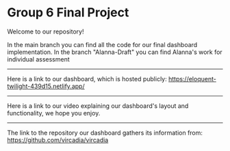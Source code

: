 # Group 6 Final Project

Welcome to our repository!

In the main branch you can find all the code for our final dashboard implementation. 
In the branch "Alanna-Draft" you can find Alanna's work for individual assessment

----------------------------------------------------------------------------------------------------------------

Here is a link to our dashboard, which is hosted publicly: 
https://eloquent-twilight-439d15.netlify.app/

----------------------------------------------------------------------------------------------------------------

Here is a link to our video explaining our dashboard's layout and functionality, we hope you enjoy. 


----------------------------------------------------------------------------------------------------------------

The link to the repository our dashboard gathers its information from: 
https://github.com/vircadia/vircadia
